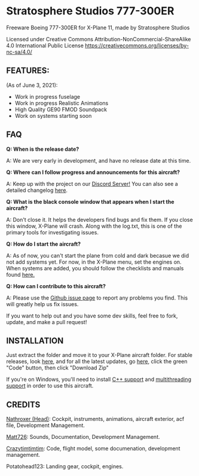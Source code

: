 # Stratosphere Studios 777-300ER
Freeware Boeing 777-300ER for X-Plane 11, made by Stratosphere Studios

Licensed under Creative Commons Attribution-NonCommercial-ShareAlike 4.0 International Public License https://creativecommons.org/licenses/by-nc-sa/4.0/

## FEATURES:

(As of June 3, 2021):

- Work in progress fuselage
- Work in progress Realistic Animations
- High Quality GE90 FMOD Soundpack
- Work on systems starting soon

## FAQ

**Q: When is the release date?**

A: We are very early in development, and have no release date at this time.

**Q: Where can I follow progress and announcements for this aircraft?**

A: Keep up with the project on our [Discord Server!](https://discord.gg/s25sxgwMRt) You can also see a detailed changelog [here](https://github.com/StratosphereStudios/777/commits/main).

**Q: What is the black console window that appears when I start the aircraft?**

A: Don't close it. It helps the developers find bugs and fix them. If you close this window, X-Plane will crash. Along with the log.txt, this is one of the primary tools for investigating issues.

**Q: How do I start the aircraft?**

A: As of now, you can't start the plane from cold and dark becasue we did not add systems yet. For now, in the X-Plane menu, set the engines on. When systems are added, you should follow the checklists and manuals found [here.](https://github.com/StratosphereStudios/777/tree/main/Documentation)

**Q: How can I contribute to this aircraft?**

A: Please use the [Github issue page](https://github.com/StratosphereStudios/777/issues) to report any problems you find. This will greatly help us fix issues.

If you want to help out and you have some dev skills, feel free to fork, update, and make a pull request!

## INSTALLATION
Just extract the folder and move it to your X-Plane aircraft folder. For stable releases, look [here](https://github.com/StratosphereStudios/777/releases), and for all the latest updates, go [here](https://github.com/StratosphereStudios/777), click the green "Code" button, then click "Download Zip"

If you're on Windows, you'll need to install [C++ support](https://www.microsoft.com/en-us/download/details.aspx?id=13523) and [multithreading support](https://aka.ms/vs/16/release/vc_redist.x64.exe) in order to use this aircraft.

## CREDITS
[Nathroxer (Head)](https://github.com/nathroxer): Cockpit, instruments, animations, aircraft exterior, acf file, Development Management.

[Matt726](https://github.com/Matt726-S): Sounds, Documentation, Development Management.

[Crazytimtimtim](https://github.com/crazytimtimtim): Code, flight model, some documenation, development management.

Potatohead123: Landing gear, cockpit, engines.
